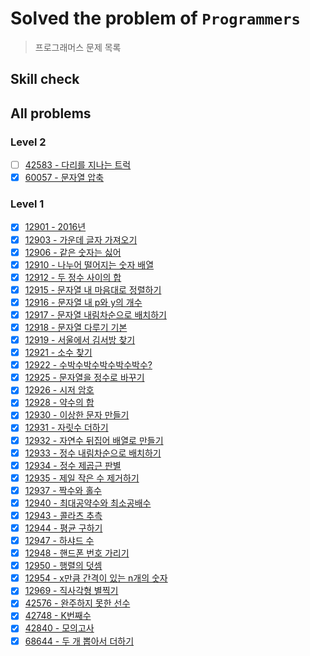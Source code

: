 # Solved the problem of `Programmers`
> 프로그래머스 문제 목록

## Skill check

## All problems
### Level 2
- [ ] [42583 - 다리를 지나는 트럭](https://github.com/bin-e/algorithm/tree/master/programmers/all_challenges/42583)
- [x] [60057 - 문자열 압축](https://github.com/bin-e/algorithm/tree/master/programmers/all_challenges/60057)

### Level 1
- [x] [12901 - 2016년](https://github.com/bin-e/algorithm/tree/master/programmers/all_challenges/12901)
- [x] [12903 - 가운데 글자 가져오기](https://github.com/bin-e/algorithm/tree/master/programmers/all_challenges/12903)
- [x] [12906 - 같은 숫자는 싫어](https://github.com/bin-e/algorithm/tree/master/programmers/all_challenges/12906)
- [x] [12910 - 나누어 떨어지는 숫자 배열](https://github.com/bin-e/algorithm/tree/master/programmers/all_challenges/12910)
- [x] [12912 - 두 정수 사이의 합](https://github.com/bin-e/algorithm/tree/master/programmers/all_challenges/12912)
- [x] [12915 - 문자열 내 마음대로 정렬하기](https://github.com/bin-e/algorithm/tree/master/programmers/all_challenges/12915)
- [x] [12916 - 문자열 내 p와 y의 개수](https://github.com/bin-e/algorithm/tree/master/programmers/all_challenges/12916)
- [x] [12917 - 문자열 내림차순으로 배치하기](https://github.com/bin-e/algorithm/tree/master/programmers/all_challenges/12917)
- [x] [12918 - 문자열 다루기 기본](https://github.com/bin-e/algorithm/tree/master/programmers/all_challenges/12918)
- [x] [12919 - 서울에서 김서방 찾기](https://github.com/bin-e/algorithm/tree/master/programmers/all_challenges/12919)
- [x] [12921 - 소수 찾기](https://github.com/bin-e/algorithm/tree/master/programmers/all_challenges/12921)
- [x] [12922 - 수박수박수박수박수박수?](https://github.com/bin-e/algorithm/tree/master/programmers/all_challenges/12922)
- [x] [12925 - 문자열을 정수로 바꾸기](https://github.com/bin-e/algorithm/tree/master/programmers/all_challenges/12925)
- [x] [12926 - 시저 암호](https://github.com/bin-e/algorithm/tree/master/programmers/all_challenges/12926)
- [x] [12928 - 약수의 합](https://github.com/bin-e/algorithm/tree/master/programmers/all_challenges/12928)
- [x] [12930 - 이상한 문자 만들기](https://github.com/bin-e/algorithm/tree/master/programmers/all_challenges/12930)
- [x] [12931 - 자릿수 더하기](https://github.com/bin-e/algorithm/tree/master/programmers/all_challenges/12931)
- [x] [12932 - 자연수 뒤집어 배열로 만들기](https://github.com/bin-e/algorithm/tree/master/programmers/all_challenges/12932)
- [x] [12933 - 정수 내림차순으로 배치하기](https://github.com/bin-e/algorithm/tree/master/programmers/all_challenges/12933)
- [x] [12934 - 정수 제곱근 판별](https://github.com/bin-e/algorithm/tree/master/programmers/all_challenges/12934)
- [x] [12935 - 제일 작은 수 제거하기](https://github.com/bin-e/algorithm/tree/master/programmers/all_challenges/12935)
- [x] [12937 - 짝수와 홀수](https://github.com/bin-e/algorithm/tree/master/programmers/all_challenges/12937)
- [x] [12940 - 최대공약수와 최소공배수](https://github.com/bin-e/algorithm/tree/master/programmers/all_challenges/12940)
- [x] [12943 - 콜라츠 추측](https://github.com/bin-e/algorithm/tree/master/programmers/all_challenges/12943)
- [x] [12944 - 평균 구하기](https://github.com/bin-e/algorithm/tree/master/programmers/all_challenges/12944)
- [x] [12947 - 하샤드 수](https://github.com/bin-e/algorithm/tree/master/programmers/all_challenges/12947)
- [x] [12948 - 핸드폰 번호 가리기](https://github.com/bin-e/algorithm/tree/master/programmers/all_challenges/12948)
- [x] [12950 - 행렬의 덧셈](https://github.com/bin-e/algorithm/tree/master/programmers/all_challenges/12950)
- [x] [12954 - x만큼 간격이 있는 n개의 숫자](https://github.com/bin-e/algorithm/tree/master/programmers/all_challenges/12954)
- [x] [12969 - 직사각형 별찍기](https://github.com/bin-e/algorithm/tree/master/programmers/all_challenges/12969)
- [x] [42576 - 완주하지 못한 선수](https://github.com/bin-e/algorithm/tree/master/programmers/all_challenges/42576)
- [x] [42748 - K번째수](https://github.com/bin-e/algorithm/tree/master/programmers/all_challenges/42748)
- [x] [42840 - 모의고사](https://github.com/bin-e/algorithm/tree/master/programmers/all_challenges/42840)
- [x] [68644 - 두 개 뽑아서 더하기](https://github.com/bin-e/algorithm/tree/master/programmers/all_challenges/68644)